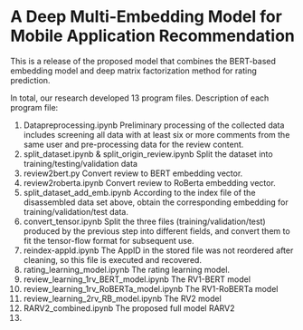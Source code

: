 # A Deep Multi-Embedding Model for Mobile Application Recommendation
This is a release of the proposed model that combines the BERT-based embedding model and deep matrix factorization method for rating prediction.

In total, our research developed 13 program files.
Description of each program file:
1. Datapreprocessing.ipynb
   Preliminary processing of the collected data includes screening all data with at least six or more comments from the same user and pre-processing data for the review content.
2. split_dataset.ipynb & split_origin_review.ipynb
   Split the dataset into training/testing/validation data
3. review2bert.py
   Convert review to BERT embedding vector.
4. review2roberta.ipynb
   Convert review to RoBerta embedding vector.
5. split_dataset_add_emb.ipynb
   According to the index file of the disassembled data set above, obtain the corresponding embedding for training/validation/test data.
6. convert_tensor.ipynb
   Split the three files (training/validation/test) produced by the previous step into different fields, and convert them to fit the tensor-flow format for subsequent use.
7. reindex-appId.ipynb
   The AppID in the stored file was not reordered after cleaning, so this file is executed and recovered.
8. rating_learning_model.ipynb
   The rating learning model.
9. review_learning_1rv_BERT_model.ipynb
   The RV1-BERT model
10. review_learning_1rv_RoBERTa_model.ipynb
   The RV1-RoBERTa model
11. review_learning_2rv_RB_model.ipynb
   The RV2 model
12. RARV2_combined.ipynb
   The proposed full model RARV2
13. 
